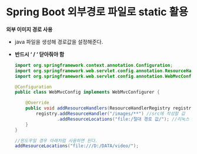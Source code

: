 # Spring Boot 외부경로 파일로 static 활용

**외부 이미지 경로 사용**

- java 파일을 생성해 경로값을 설정해준다.
- **반드시 ‘ / ‘ 닫아줘야 함**
    
    ```java
    import org.springframework.context.annotation.Configuration;
    import org.springframework.web.servlet.config.annotation.ResourceHandlerRegistry;
    import org.springframework.web.servlet.config.annotation.WebMvcConfigurer;
    
    @Configuration
    public class WebMvcConfig implements WebMvcConfigurer {
    
        @Override
        public void addResourceHandlers(ResourceHandlerRegistry registry) {
            registry.addResourceHandler("/images/**") //src에 작성할 값
                    .addResourceLocations("file:/절대 경로 값/"); //리눅스 root에서 시작하는 폴더 경로
        }
    }
    
    //윈도우일 경우 아래처럼 사용하면 된다.
    addResourceLocations("file:///D:/DATA/video/");
    ```